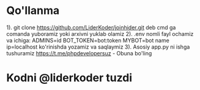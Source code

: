 # Qo'llanma
1). git clone https://github.com/LiderKoder/joinhider.git deb cmd ga comanda yuboramiz yoki arxivni yuklab olamiz
2). .env nomli fayl ochamiz va ichiga:
ADMINS=id
BOT_TOKEN=bot:token
MYBOT=bot name
ip=localhost
ko'rinishda yozamiz va saqlaymiz
3). Asosiy app.py ni ishga tushuramiz
https://t.me/phpdevelopersuz - Obuna bo'ling
# Kodni @liderkoder tuzdi
